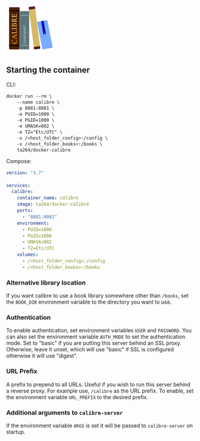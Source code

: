 [<img src="https://raw.githubusercontent.com/kovidgoyal/calibre/master/resources/images/lt.png" alt="logo" height="130" width="130">](https://github.com/kovidgoyal/calibre)

## Starting the container

CLI:

```shell
docker run --rm \
    --name calibre \
    -p 8081:8081 \
    -e PUID=1000 \
    -e PGID=1000 \
    -e UMASK=002 \
    -e TZ="Etc/UTC" \
    -v /<host_folder_config>:/config \
    -v /<host_folder_books>:/books \
    ta264/docker-calibre
```

Compose:

```yaml
version: "3.7"

services:
  calibre:
    container_name: calibre
    image: ta264/docker-calibre
    ports:
      - "8081:8081"
    environment:
      - PUID=1000
      - PGID=1000
      - UMASK=002
      - TZ=Etc/UTC
    volumes:
      - /<host_folder_config>:/config
      - /<host_folder_books>:/books
```

### Alternative library location
If you want calibre to use a book library somewhere other than `/books`, set the `BOOK_DIR` environment variable to the directory you want to use.

### Authentication
To enable authentication, set environment variables `USER` and `PASSWORD`.  You can also set the environment variable `AUTH_MODE` to set the authentication mode.  Set to "basic" if you are putting this server behind an SSL proxy. Otherwise, leave it unset, which will use "basic" if SSL is configured otherwise it will use "digest".

### URL Prefix
A prefix to prepend to all URLs. Useful if you wish to run this server behind a reverse proxy. For example use, `/calibre` as the URL prefix.  To enable, set the environment variable `URL_PREFIX` to the desired prefix.

### Additional arguments to `calibre-server`
If the environment variable `ARGS` is set it will be passed to `calibre-server` on startup.